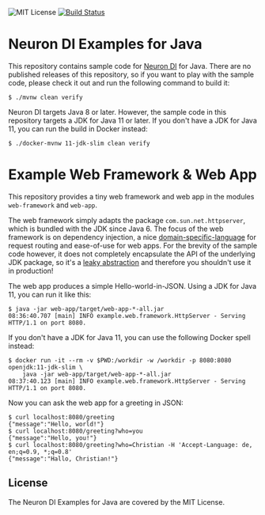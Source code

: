 ![MIT License](https://img.shields.io/github/license/christian-schlichtherle/neuron-di-examples.svg)
[![Build Status](https://api.travis-ci.org/christian-schlichtherle/neuron-di-examples.svg)](https://travis-ci.org/christian-schlichtherle/neuron-di-examples)

# Neuron DI Examples for Java 

This repository contains sample code for [Neuron DI](https://github.com/christian-schlichtherle/neuron-di) for Java.
There are no published releases of this repository, so if you want to play with the sample code, please check it out 
and run the following command to build it:

    $ ./mvnw clean verify 

Neuron DI targets Java 8 or later.
However, the sample code in this repository targets a JDK for Java 11 or later.
If you don't have a JDK for Java 11, you can run the build in Docker instead:

    $ ./docker-mvnw 11-jdk-slim clean verify

# Example Web Framework & Web App

This repository provides a tiny web framework and web app in the modules `web-framework` and `web-app`.

The web framework simply adapts the package `com.sun.net.httpserver`, which is bundled with the JDK since Java 6.
The focus of the web framework is on dependency injection, a nice 
[domain-specific-language](https://en.wikipedia.org/wiki/Domain-specific_language) for request routing and ease-of-use 
for web apps.
For the brevity of the sample code however, it does not completely encapsulate the API of the underlying JDK package, 
so it's a [leaky abstraction](https://en.wikipedia.org/wiki/Leaky_abstraction) and therefore you shouldn't use it in 
production!

The web app produces a simple Hello-world-in-JSON.
Using a JDK for Java 11, you can run it like this:

    $ java -jar web-app/target/web-app-*-all.jar
    08:36:40.707 [main] INFO example.web.framework.HttpServer - Serving HTTP/1.1 on port 8080.

If you don't have a JDK for Java 11, you can use the following Docker spell instead:

    $ docker run -it --rm -v $PWD:/workdir -w /workdir -p 8080:8080 openjdk:11-jdk-slim \
        java -jar web-app/target/web-app-*-all.jar
    08:37:40.123 [main] INFO example.web.framework.HttpServer - Serving HTTP/1.1 on port 8080.

Now you can ask the web app for a greeting in JSON:

    $ curl localhost:8080/greeting
    {"message":"Hello, world!"}
    $ curl localhost:8080/greeting?who=you
    {"message":"Hello, you!"}
    $ curl localhost:8080/greeting?who=Christian -H 'Accept-Language: de, en;q=0.9, *;q=0.8'
    {"message":"Hallo, Christian!"}

## License

The Neuron DI Examples for Java are covered by the MIT License.
